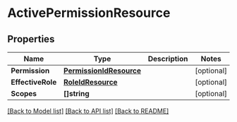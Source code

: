 # ActivePermissionResource

## Properties

Name | Type | Description | Notes
------------ | ------------- | ------------- | -------------
**Permission** | [**PermissionIdResource**](PermissionIdResource.md) |  | [optional] 
**EffectiveRole** | [**RoleIdResource**](RoleIdResource.md) |  | [optional] 
**Scopes** | **[]string** |  | [optional] 

[[Back to Model list]](../README.md#documentation-for-models) [[Back to API list]](../README.md#documentation-for-api-endpoints) [[Back to README]](../README.md)


